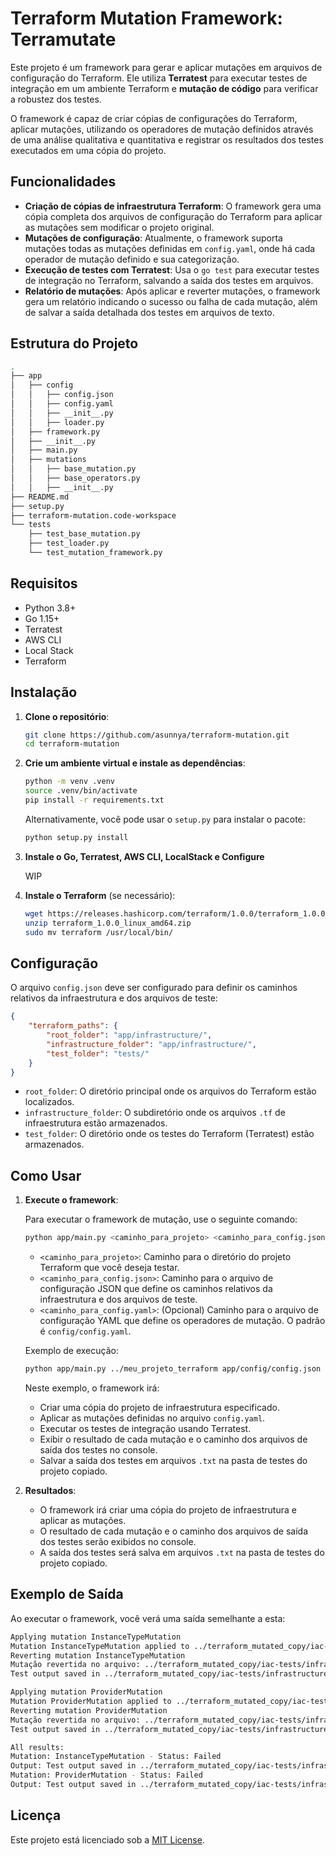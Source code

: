 # Terraform Mutation Framework: Terramutate

Este projeto é um framework para gerar e aplicar mutações em arquivos de configuração do Terraform. Ele utiliza **Terratest** para executar testes de integração em um ambiente Terraform e **mutação de código** para verificar a robustez dos testes.

 O framework é capaz de criar cópias de configurações do Terraform, aplicar mutações, utilizando os operadores de mutação definidos através de uma análise qualitativa e quantitativa e registrar os resultados dos testes executados em uma cópia do projeto.

## Funcionalidades

- **Criação de cópias de infraestrutura Terraform**: O framework gera uma cópia completa dos arquivos de configuração do Terraform para aplicar as mutações sem modificar o projeto original.
- **Mutações de configuração**: Atualmente, o framework suporta mutações todas as mutações definidas em `config.yaml`, onde há cada operador de mutação definido e sua categorização.
- **Execução de testes com Terratest**: Usa o `go test` para executar testes de integração no Terraform, salvando a saída dos testes em arquivos.
- **Relatório de mutações**: Após aplicar e reverter mutações, o framework gera um relatório indicando o sucesso ou falha de cada mutação, além de salvar a saída detalhada dos testes em arquivos de texto.

## Estrutura do Projeto

```bash
.
├── app
│   ├── config
│   │   ├── config.json
│   │   ├── config.yaml
│   │   ├── __init__.py
│   │   ├── loader.py
│   ├── framework.py
│   ├── __init__.py
│   ├── main.py
│   ├── mutations
│   │   ├── base_mutation.py
│   │   ├── base_operators.py
│   │   ├── __init__.py
├── README.md
├── setup.py
├── terraform-mutation.code-workspace
└── tests
    ├── test_base_mutation.py
    ├── test_loader.py
    └── test_mutation_framework.py
```

## Requisitos

- Python 3.8+
- Go 1.15+
- Terratest
- AWS CLI
- Local Stack
- Terraform

## Instalação

1. **Clone o repositório**:

   ```bash
   git clone https://github.com/asunnya/terraform-mutation.git
   cd terraform-mutation
   ```

2. **Crie um ambiente virtual e instale as dependências**:

   ```bash
   python -m venv .venv
   source .venv/bin/activate
   pip install -r requirements.txt
   ```

   Alternativamente, você pode usar o `setup.py` para instalar o pacote:
   ```bash
   python setup.py install
   ```

3. **Instale o Go, Terratest, AWS CLI, LocalStack e Configure** 
   
   WIP

4. **Instale o Terraform** (se necessário):

   ```bash
   wget https://releases.hashicorp.com/terraform/1.0.0/terraform_1.0.0_linux_amd64.zip
   unzip terraform_1.0.0_linux_amd64.zip
   sudo mv terraform /usr/local/bin/
   ```

## Configuração

O arquivo `config.json` deve ser configurado para definir os caminhos relativos da infraestrutura e dos arquivos de teste:

```json
{
    "terraform_paths": {
        "root_folder": "app/infrastructure/",
        "infrastructure_folder": "app/infrastructure/",
        "test_folder": "tests/"
    }
}
```

- `root_folder`: O diretório principal onde os arquivos do Terraform estão localizados.
- `infrastructure_folder`: O subdiretório onde os arquivos `.tf` de infraestrutura estão armazenados.
- `test_folder`: O diretório onde os testes do Terraform (Terratest) estão armazenados.

## Como Usar

1. **Execute o framework**:

   Para executar o framework de mutação, use o seguinte comando:

   ```bash
   python app/main.py <caminho_para_projeto> <caminho_para_config.json> [<caminho_para_config.yaml>]
   ```

   - `<caminho_para_projeto>`: Caminho para o diretório do projeto Terraform que você deseja testar.
   - `<caminho_para_config.json>`: Caminho para o arquivo de configuração JSON que define os caminhos relativos da infraestrutura e dos arquivos de teste.
   - `<caminho_para_config.yaml>`: (Opcional) Caminho para o arquivo de configuração YAML que define os operadores de mutação. O padrão é `config/config.yaml`.

   Exemplo de execução:

   ```bash
   python app/main.py ../meu_projeto_terraform app/config/config.json
   ```

   Neste exemplo, o framework irá:

   - Criar uma cópia do projeto de infraestrutura especificado.
   - Aplicar as mutações definidas no arquivo `config.yaml`.
   - Executar os testes de integração usando Terratest.
   - Exibir o resultado de cada mutação e o caminho dos arquivos de saída dos testes no console.
   - Salvar a saída dos testes em arquivos `.txt` na pasta de testes do projeto copiado.

2. **Resultados**:

   - O framework irá criar uma cópia do projeto de infraestrutura e aplicar as mutações.
   - O resultado de cada mutação e o caminho dos arquivos de saída dos testes serão exibidos no console.
   - A saída dos testes será salva em arquivos `.txt` na pasta de testes do projeto copiado.

## Exemplo de Saída

Ao executar o framework, você verá uma saída semelhante a esta:

```bash
Applying mutation InstanceTypeMutation
Mutation InstanceTypeMutation applied to ../terraform_mutated_copy/iac-tests/infrastructure/lambda.tf
Reverting mutation InstanceTypeMutation
Mutação revertida no arquivo: ../terraform_mutated_copy/iac-tests/infrastructure/lambda.tf
Test output saved in ../terraform_mutated_copy/iac-tests/infrastructure/test/InstanceTypeMutation_output.txt

Applying mutation ProviderMutation
Mutation ProviderMutation applied to ../terraform_mutated_copy/iac-tests/infrastructure/providers.tf
Reverting mutation ProviderMutation
Mutação revertida no arquivo: ../terraform_mutated_copy/iac-tests/infrastructure/providers.tf
Test output saved in ../terraform_mutated_copy/iac-tests/infrastructure/test/ProviderMutation_output.txt

All results:
Mutation: InstanceTypeMutation - Status: Failed
Output: Test output saved in ../terraform_mutated_copy/iac-tests/infrastructure/test/InstanceTypeMutation_output.txt
Mutation: ProviderMutation - Status: Failed
Output: Test output saved in ../terraform_mutated_copy/iac-tests/infrastructure/test/ProviderMutation_output.txt
```

## Licença

Este projeto está licenciado sob a [MIT License](LICENSE).


